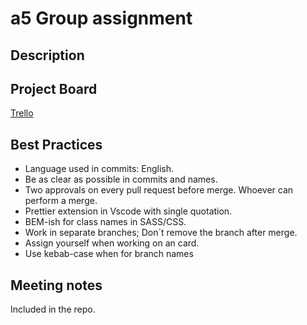 # a5 Group assignment

## Description

## Project Board

[Trello](https://trello.com/b/b9vfrWpD/group-assignment-cinema-project-20)

## Best Practices

- Language used in commits: English.
- Be as clear as possible in commits and names.
- Two approvals on every pull request before merge. Whoever can perform a merge.
- Prettier extension in Vscode with single quotation.
- BEM-ish for class names in SASS/CSS.
- Work in separate branches; Don´t remove the branch after merge.
- Assign yourself when working on an card.
- Use kebab-case when for branch names

## Meeting notes
Included in the repo.
